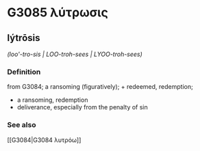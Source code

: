 # G3085 λύτρωσις

## lýtrōsis

_(loo'-tro-sis | LOO-troh-sees | LYOO-troh-sees)_

### Definition

from G3084; a ransoming (figuratively); + redeemed, redemption; 

- a ransoming, redemption
- deliverance, especially from the penalty of sin

### See also

[[G3084|G3084 λυτρόω]]
